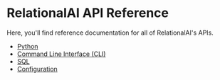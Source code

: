 # RelationalAI API Reference

Here, you'll find reference documentation for all of RelationalAI's APIs.

- [Python](./python/)
- [Command Line Interface (CLI)](./cli/)
- [SQL](./sql/)
- [Configuration](./configuration/)